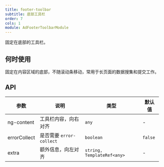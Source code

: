 ```yaml
---
title: footer-toolbar
subtitle: 底部工具栏
order: 7
cols: 1
module: AdFooterToolbarModule
---
```


固定在底部的工具栏。

## 何时使用

固定在内容区域的底部，不随滚动条移动，常用于长页面的数据搜集和提交工作。

## API

参数 | 说明 | 类型 | 默认值
----|------|-----|------
ng-content | 工具栏内容，向右对齐 | `any` | -
errorCollect | 是否需要 `error-collect` | `boolean` | `false`
extra | 额外信息，向左对齐 | `string, TemplateRef<any>` | -
